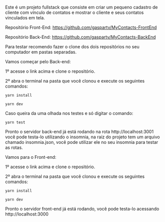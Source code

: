 Este é um projeto fullstack que consiste em criar um pequeno cadastro de cliente com vínculo de contatos e mostrar o cliente e seus contatos vinculados em tela.

Repositório Front-End: https://github.com/gaspartv/MyContacts-FrontEnd

Repositório Back-End: https://github.com/gaspartv/MyContacts-BackEnd

Para testar recomendo fazer o clone dos dois repositórios no seu computador em pastas separadas.


Vamos começar pelo Back-end:

1º acesse o link acima e clone o repositório.

2º abra o terminal na pasta que você clonou e execute os seguintes comandos:

    yarn install
    
    yarn dev


Caso queira da uma olhada nos testes e só digitar o comando:

    yarn test



Pronto o servidor back-end já está rodando na rota http://localhost:3001 você pode testa-lo utilizando o insomnia, na raiz do projeto tem um arquivo chamado insomnia.json, você pode utilizar ele no seu insomnia para testar as rotas.


Vamos para o Front-end:

1º acesse o link acima e clone o repositório.

2º abra o terminal na pasta que você clonou e execute os seguintes comandos:

    yarn install
    
    yarn dev



Pronto o servidor front-end já está rodando, você pode testa-lo acessando http://localhost:3000

